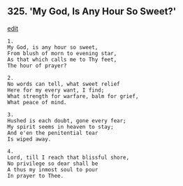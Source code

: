 
## 325.  'My God, Is Any Hour So Sweet?'
[edit](https://docs.google.com/document/d/1JBPWMkvAUhb6P7KRh1KnLMo6-ywQb2RZ/edit?mode=html)



    1.
    My God, is any hour so sweet, 
    From blush of morn to evening star, 
    As that which calls me to Thy feet, 
    The hour of prayer? 

    2.
    No words can tell, what sweet relief 
    Here for my every want, I find; 
    What strength for warfare, balm for grief, 
    What peace of mind. 

    3.
    Hushed is each doubt, gone every fear; 
    My spirit seems in heaven to stay; 
    And e'en the penitential tear 
    Is wiped away. 

    4.
    Lord, till I reach that blissful shore, 
    No privilege so dear shall be 
    A thus my inmost soul to pour 
    In prayer to Thee.
